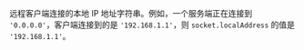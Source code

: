 <!-- YAML
added: v0.9.6
-->

远程客户端连接的本地 IP 地址字符串。例如，一个服务端正在连接到 `'0.0.0.0'`，客户端连接到的是 `'192.168.1.1'`，则 `socket.localAddress` 的值是 `'192.168.1.1'`。
